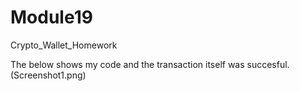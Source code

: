 # Module19
Crypto_Wallet_Homework


The below shows my code and the transaction itself was succesful.
(Screenshot1.png)

